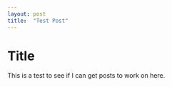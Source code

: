 ```yaml
---
layout: post
title:  "Test Post"
---
```


# Title

This is a test to see if I can get posts to work on here.
